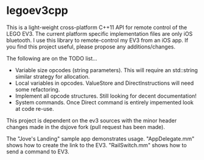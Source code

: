legoev3cpp
==========

This is a light-weight cross-platform C++11 API for remote control of the LEGO EV3. The current platform specific  implementation files are only iOS bluetooth. I use this library to remote-control my EV3 from an iOS app. If you find this project useful, please propose any additions/changes.

The following are on the TODO list...
* Variable size opcodes (string parameters). This will require an std::string similar strategy for allocation.
* Local variables in opcodes. ValueStore and DirectInstructions will need some refactoring.
* Implement all opcode structures. Still looking for decent documentation!
* System commands. Once Direct command is entirely impemented look at code re-use.

This project is dependent on the ev3 sources with the minor header changes made in the dsjove fork (pull request has been made).

The "Jove's Landing" sample app demonstrates usage. "AppDelegate.mm" shows how to create the link to the EV3. "RailSwitch.mm" shows how to send a command to EV3.

